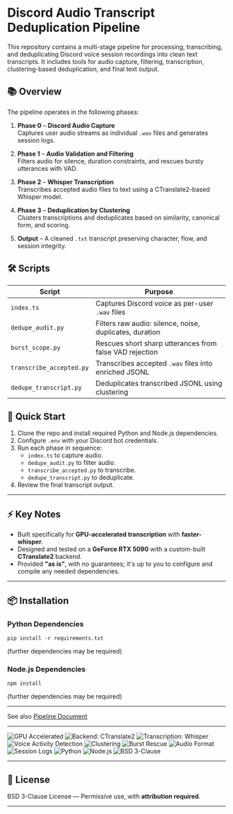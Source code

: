 # Discord Audio Transcript Deduplication Pipeline

This repository contains a multi-stage pipeline for processing, transcribing, and deduplicating Discord voice session recordings into clean text transcripts. It includes tools for audio capture, filtering, transcription, clustering-based deduplication, and final text output.

## 📚 Overview

The pipeline operates in the following phases:
1. **Phase 0** – **Discord Audio Capture**  
   Captures user audio streams as individual `.wav` files and generates session logs.

2. **Phase 1** – **Audio Validation and Filtering**  
   Filters audio for silence, duration constraints, and rescues bursty utterances with VAD.

3. **Phase 2** – **Whisper Transcription**  
   Transcribes accepted audio files to text using a CTranslate2-based Whisper model.

4. **Phase 3** – **Deduplication by Clustering**  
   Clusters transcriptions and deduplicates based on similarity, canonical form, and scoring.

5. **Output** – A cleaned `.txt` transcript preserving character, flow, and session integrity.

## 🛠 Scripts

| Script                  | Purpose                                                   |
|--------------------------|-----------------------------------------------------------|
| `index.ts`               | Captures Discord voice as per-user `.wav` files          |
| `dedupe_audit.py`        | Filters raw audio: silence, noise, duplicates, duration   |
| `burst_scope.py`         | Rescues short sharp utterances from false VAD rejection   |
| `transcribe_accepted.py` | Transcribes accepted `.wav` files into enriched JSONL     |
| `dedupe_transcript.py`   | Deduplicates transcribed JSONL using clustering           |

## 🚀 Quick Start

1. Clone the repo and install required Python and Node.js dependencies.
2. Configure `.env` with your Discord bot credentials.
3. Run each phase in sequence:
   - `index.ts` to capture audio.
   - `dedupe_audit.py` to filter audio.
   - `transcribe_accepted.py` to transcribe.
   - `dedupe_transcript.py` to deduplicate.
4. Review the final transcript output.

---

## ⚡ Key Notes
- Built specifically for **GPU-accelerated transcription** with **faster-whisper**.
- Designed and tested on a **GeForce RTX 5090** with a custom-built **CTranslate2** backend.
- Provided **"as is"**, with no guarantees; it's up to you to configure and compile any needed dependencies.

---

## 📦 Installation

### Python Dependencies
    pip install -r requirements.txt
(further dependencies may be required)

### Node.js Dependencies
    npm install 
(further dependencies may be required)

---

See also [Pipeline Document](https://github.com/Tromador/Discord-Transcription-Stack/blob/main/discord_transcript_pipeline.md)

---

![GPU Accelerated](https://img.shields.io/badge/GPU-accelerated-blueviolet?logo=nvidia&style=flat-square)
![Backend: CTranslate2](https://img.shields.io/badge/Backend-CTranslate2-green?style=flat-square)
![Transcription: Whisper](https://img.shields.io/badge/Transcription-Whisper_Large_v3-informational?style=flat-square)
![Voice Activity Detection](https://img.shields.io/badge/VAD-Silero-orange?style=flat-square)
![Clustering](https://img.shields.io/badge/Deduplication-Clustering_based-critical?style=flat-square)
![Burst Rescue](https://img.shields.io/badge/Burst_Rescue-Enabled-ff69b4?style=flat-square)
![Audio Format](https://img.shields.io/badge/Audio-WAV_48kHz_16bit_mono-lightgrey?style=flat-square)
![Session Logs](https://img.shields.io/badge/Logging-JSONL_per_user-yellow?style=flat-square)
![Python](https://img.shields.io/badge/Python-3.10%2B-blue?logo=python&style=flat-square)
![Node.js](https://img.shields.io/badge/Node.js-Required-yellowgreen?logo=node.js&style=flat-square)
![BSD 3-Clause](https://img.shields.io/badge/License-BSD_3--Clause-lightgrey?style=flat-square)

---

## 📜 License
BSD 3-Clause License — Permissive use, with **attribution required**.  

---
